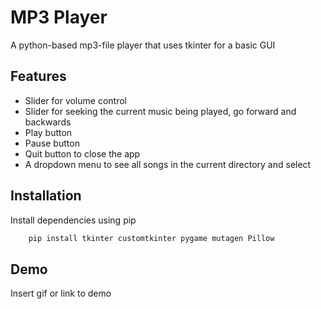 
# MP3 Player

A python-based mp3-file player that uses tkinter for a basic GUI


## Features

- Slider for volume control
- Slider for seeking the current music being played, go forward and backwards
- Play button
- Pause button
- Quit button to close the app
- A dropdown menu to see all songs in the current directory and select



## Installation

Install dependencies using pip

```bash
    pip install tkinter customtkinter pygame mutagen Pillow
```
    
## Demo

Insert gif or link to demo

